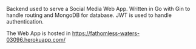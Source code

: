 Backend used to serve a Social Media Web App. Written in Go with Gin to handle routing and MongoDB for database. JWT is used to handle authentication.

The Web App is hosted in https://fathomless-waters-03096.herokuapp.com/
